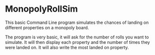 # MonopolyRollSim
This basic Command Line program simulates the chances of landing on different properties on a monopoly board.

The program is very basic, it will ask for the number of rolls you want to simulate.
It will then display each property and the number of times they were landed on.
It will also write the most landed on property.
